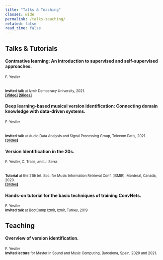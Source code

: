 ```yaml
---
title: "Talks & Teaching"
classes: wide
permalink: /talks-teaching/
related: false
read_time: false
---
```


## Talks & Tutorials

#### Contrastive learning: An introduction to supervised and self-supervised approaches.
<span style="font-size:0.8em;">F. Yesiler</span>
<!--<br/><span style="font-size:0.8em;">**Abstract**: Contrastive learning is a learning paradigm where the training process is guided using the similarity relationships between items. This talk aims to give a high-level introduction to supervised and self-supervised contrastive learning approaches. We will start with motivating the use of contrastive methods for discriminative tasks and representation learning. We will then go through the supervised metric learning approaches and discuss the advantages and disadvantages of using pairs, triplets, and proxies. We will continue with introducing several self-supervised approaches for contrastive learning, including systems that use noise contrastive estimation-based loss functions. We will conclude the talk by discussing the recent self-supervised approaches where the need for using a contrastive term is eliminated.</span>-->
<br/><span style="font-size:0.8em;">**Invited talk** at Izmir Democracy University, 2021.</span>
<br/><span style="font-size:0.8em;">**[[Video]](https://www.youtube.com/watch?v=VeO2r5rzsNo)** **[[Slides]](https://docs.google.com/presentation/d/1AZEbvySyOkOyGeAXfQwVX8wTFGH5bVxAad_o8kSyJL4/edit?usp=sharing)**</span>

#### Deep learning-based musical version identification: Connecting domain knowledge with data-driven systems.
<span style="font-size:0.8em;">F. Yesiler</span>
<!--<br/><span style="font-size:0.8em;">**Abstract**: The version identification (VI) task concerns detecting and retrieving a set of songs that originate
from the same underlying musical composition. For more than a decade, VI systems suffered from the
accuracy-scalability trade-off, but recent years have witnessed an increase in deep learning-based
VI approaches that take a step toward bridging the accuracy-scalability gap.
<br/>In this talk, we will go through deep learning-based VI, starting with a musically-motivated method
called MOVE. I will point out the design decisions and training strategies that facilitate learning
semantically-meaningful embeddings for musical versions. Then, I will introduce two recent works
that further improve upon MOVE regarding two perspectives: (1) the accuracy, by addressing the
limitations of using only chroma features and analyzing the potential accuracy gains resulting from
combining various input representations, and (2) the scalability, by addressing the large embedding
sizes and proposing methods to obtain smaller embeddings while maintaining similar accuracies. I
will conclude the talk by giving some ideas for the future of VI.</span>-->
<br/><span style="font-size:0.8em;">**Invited talk** at Audio Data Analysis and Signal Processing Group, Telecom Paris, 2021.</span>
<br/><span style="font-size:0.8em;">**[[Slides]](https://docs.google.com/presentation/d/1A34s2BbhASJfmbiy1NIbg3wieqn4288CcozQVzEiNY4/edit?usp=sharing)**</span>

#### Version Identification in the 20s.
<span style="font-size:0.8em;">F. Yesiler, C. Tralie, and J. Serrà.</span>
<!--<br/><span style="font-size:0.8em;">**Abstract**: The version identification (VI) task concerns detecting and retrieving a set of songs that originate from the same underlying musical composition. Versions (or cover songs) convey the same musical entity while incorporating differences in several musical characteristics, including the differences in timbre, tempo, key, lyrics, and even added/deleted sections. The main applications include digital rights management and music catalog organization.
<br/>For more than a decade, VI systems suffered from the accuracy-scalability trade-off, with attempts to increase accuracy resulting in cumbersome, non-scalable systems. Recent years however have witnessed an increase in deep learning-based VI approaches that take a step toward bridging the accuracy-scalability gap, and we start seeing the possibility to deploy such systems in real-world applications. Although this trend positively influences the number of researchers and institutions working on VI, it may also result in obscuring the literature before the deep learning era. To appreciate the 20 years of novel ideas in VI and to facilitate building better systems in the next decade, we believe that now may be the right time to review some of the successful ideas and applications proposed in VI literature and connect them to current systems and ideas.
<br/>We will start the tutorial by explaining common input representations and feature post-processing steps. We will continue with comparing the pros and cons of alignment-based and embedding-based approaches, which constitute the two main perspectives for similarity estimation in VI. Lastly, after discussing a number of ideas that can be incorporated into any VI system, we will conclude by presenting the current challenges and future directions in VI research. Our goal is for the audience to leave with a thorough appreciation of both the history of the task and current directions, and that this context will allow them to jump into conducting novel research in the area.</span>-->
<br/><span style="font-size:0.8em;">**Tutorial** at the 21th Int. Soc. for Music Information Retrieval Conf. (ISMIR), Montreal, Canada, 2020.</span>
<br/><span style="font-size:0.8em;">**[[Slides]](https://docs.google.com/presentation/d/17GDjTE9GV0cWxpYlsiXLvgPkVAg70Ho4RwPUyyL-j0U/edit?usp=sharing)**</span>

#### Hands-on tutorial for the basic techniques of training ConvNets.
<span style="font-size:0.8em;">F. Yesiler</span>
<br/><span style="font-size:0.8em;">**Invited talk** at BootCamp Izmir, Izmir, Turkey, 2019</span>
<!--<br/><span style="font-size:0.8em;">**[Notebook]()**</span>-->

## Teaching
#### Overview of version identification.
<span style="font-size:0.8em;">F. Yesiler</span>
<br/><span style="font-size:0.8em;">**Invited lecture** for Master in Sound and Music Computing, Barcelona, Spain, 2020 and 2021.</span>
<!--<br/><span style="font-size:0.8em;">**[Notebook]()**</span>-->
